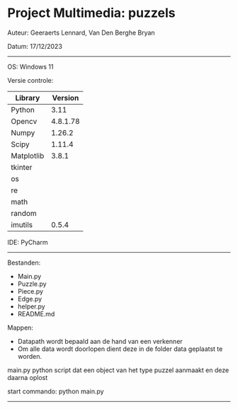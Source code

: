 # Project Multimedia: puzzels

Auteur: Geeraerts Lennard, Van Den Berghe Bryan

Datum: 17/12/2023

--------------------------------------------------------------------------------

OS: Windows 11

Versie controle:

| Library    | Version  |
|------------|----------|
| Python     | 3.11     |
| Opencv     | 4.8.1.78 |
| Numpy      | 1.26.2   |
| Scipy      | 1.11.4   |
| Matplotlib | 3.8.1    |
| tkinter    |          |
| os         |          |
| re         |          |
| math       |          |
| random     |          |
| imutils    | 0.5.4    |

IDE: PyCharm 

--------------------------------------------------------------------------------

Bestanden:
- Main.py
- Puzzle.py
- Piece.py
- Edge.py
- helper.py
- README.md
    
Mappen:
- Datapath wordt bepaald aan de hand van een verkenner
- Om alle data wordt doorlopen dient deze in de folder data geplaatst te worden. 
    
main.py
    python script dat een object van het type puzzel aanmaakt en deze daarna oplost

start commando: python main.py

--------------------------------------------------------------------------------


